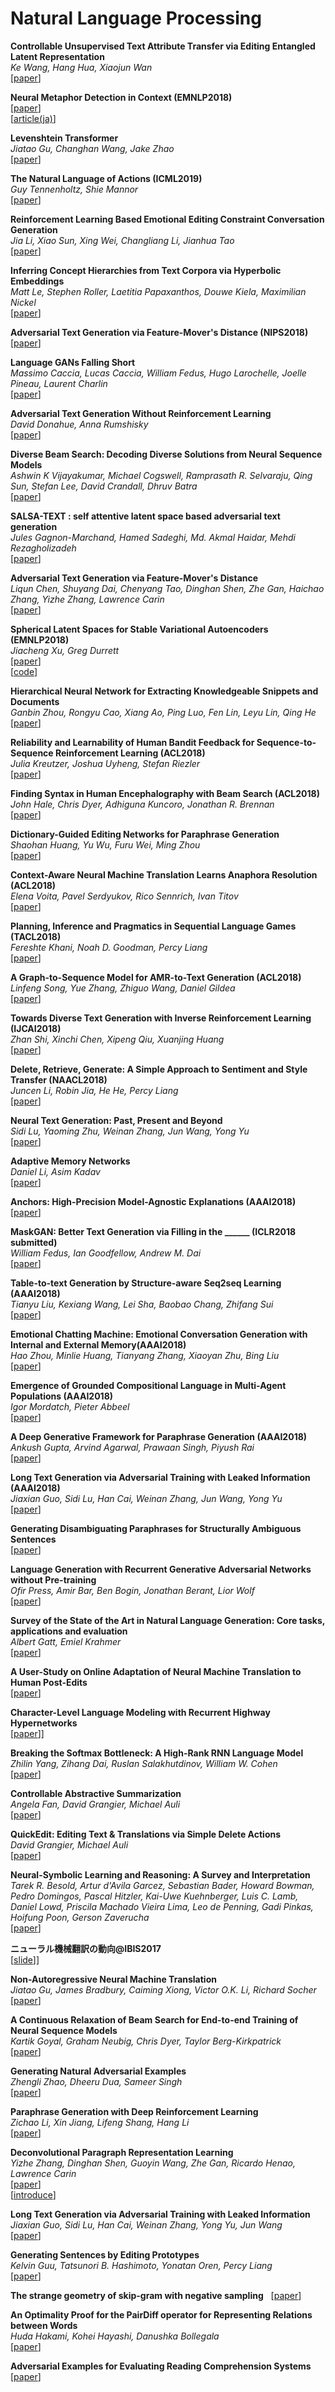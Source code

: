 # Natural Language Processing  
**Controllable Unsupervised Text Attribute Transfer via Editing Entangled Latent Representation**  
*Ke Wang, Hang Hua, Xiaojun Wan*  
[[paper](https://arxiv.org/abs/1905.12926)]  

**Neural Metaphor Detection in Context (EMNLP2018)**  
[[paper](https://www.aclweb.org/anthology/D18-1060)]  
[[article(ja)](https://ai-scholar.tech/treatise/context-ai-164/)]  

**Levenshtein Transformer**  
*Jiatao Gu, Changhan Wang, Jake Zhao*  
[[paper](https://arxiv.org/abs/1905.11006)]  

**The Natural Language of Actions (ICML2019)**  
*Guy Tennenholtz, Shie Mannor*  
[[paper](https://arxiv.org/abs/1902.01119)]  

**Reinforcement Learning Based Emotional Editing Constraint Conversation Generation**  
*Jia Li, Xiao Sun, Xing Wei, Changliang Li, Jianhua Tao*  
[[paper](https://arxiv.org/abs/1904.08061)]  

**Inferring Concept Hierarchies from Text Corpora via Hyperbolic Embeddings**  
*Matt Le, Stephen Roller, Laetitia Papaxanthos, Douwe Kiela, Maximilian Nickel*  
[[paper](https://arxiv.org/abs/1902.00913)]  

**Adversarial Text Generation via Feature-Mover's Distance (NIPS2018)**  
[[paper](https://arxiv.org/abs/1809.06297)]  

**Language GANs Falling Short**  
*Massimo Caccia, Lucas Caccia, William Fedus, Hugo Larochelle, Joelle Pineau, Laurent Charlin*  
[[paper](https://arxiv.org/abs/1811.02549)]  

**Adversarial Text Generation Without Reinforcement Learning**  
*David Donahue, Anna Rumshisky*  
[[paper](https://arxiv.org/abs/1810.06640)]  

**Diverse Beam Search: Decoding Diverse Solutions from Neural Sequence Models**  
*Ashwin K Vijayakumar, Michael Cogswell, Ramprasath R. Selvaraju, Qing Sun, Stefan Lee, David Crandall, Dhruv Batra*  
[[paper](https://arxiv.org/abs/1610.02424)]  

**SALSA-TEXT : self attentive latent space based adversarial text generation**  
*Jules Gagnon-Marchand, Hamed Sadeghi, Md. Akmal Haidar, Mehdi Rezagholizadeh*  
[[paper](https://arxiv.org/abs/1809.11155)]  

**Adversarial Text Generation via Feature-Mover's Distance**  
*Liqun Chen, Shuyang Dai, Chenyang Tao, Dinghan Shen, Zhe Gan, Haichao Zhang, Yizhe Zhang, Lawrence Carin*  
[[paper](https://arxiv.org/abs/1809.06297)]  

**Spherical Latent Spaces for Stable Variational Autoencoders (EMNLP2018)**  
*Jiacheng Xu, Greg Durrett*  
[[paper](https://arxiv.org/abs/1808.10805)]  
[[code](https://github.com/jiacheng-xu/vmf_vae_nlp)]  

**Hierarchical Neural Network for Extracting Knowledgeable Snippets and Documents**  
*Ganbin Zhou, Rongyu Cao, Xiang Ao, Ping Luo, Fen Lin, Leyu Lin, Qing He*  
[[paper](https://arxiv.org/abs/1808.07228)]  

**Reliability and Learnability of Human Bandit Feedback for Sequence-to-Sequence Reinforcement Learning (ACL2018)**  
*Julia Kreutzer, Joshua Uyheng, Stefan Riezler*  
[[paper](https://arxiv.org/abs/1805.10627v2)]  

**Finding Syntax in Human Encephalography with Beam Search (ACL2018)**  
*John Hale, Chris Dyer, Adhiguna Kuncoro, Jonathan R. Brennan*  
[[paper](https://arxiv.org/abs/1806.04127)]  

**Dictionary-Guided Editing Networks for Paraphrase Generation**  
*Shaohan Huang, Yu Wu, Furu Wei, Ming Zhou*  
[[paper](https://arxiv.org/abs/1806.08077)]  

**Context-Aware Neural Machine Translation Learns Anaphora Resolution (ACL2018)**  
*Elena Voita, Pavel Serdyukov, Rico Sennrich, Ivan Titov*  
[[paper](https://arxiv.org/abs/1805.10163)]  

**Planning, Inference and Pragmatics in Sequential Language Games (TACL2018)**  
*Fereshte Khani, Noah D. Goodman, Percy Liang*  
[[paper](https://arxiv.org/abs/1805.11774)]  

**A Graph-to-Sequence Model for AMR-to-Text Generation (ACL2018)**  
*Linfeng Song, Yue Zhang, Zhiguo Wang, Daniel Gildea*  
[[paper](https://arxiv.org/abs/1805.02473)]  

**Towards Diverse Text Generation with Inverse Reinforcement Learning (IJCAI2018)**  
*Zhan Shi, Xinchi Chen, Xipeng Qiu, Xuanjing Huang*  
[[paper](https://arxiv.org/abs/1804.11258)]  

**Delete, Retrieve, Generate: A Simple Approach to Sentiment and Style Transfer (NAACL2018)**  
*Juncen Li, Robin Jia, He He, Percy Liang*  
[[paper](https://arxiv.org/abs/1804.06437)]  

**Neural Text Generation: Past, Present and Beyond**  
*Sidi Lu, Yaoming Zhu, Weinan Zhang, Jun Wang, Yong Yu*  
[[paper](https://arxiv.org/abs/1803.07133)]  

**Adaptive Memory Networks**  
*Daniel Li, Asim Kadav*  
[[paper](https://arxiv.org/abs/1802.00510)]  

**Anchors: High-Precision Model-Agnostic Explanations (AAAI2018)**  
[[paper](http://sameersingh.org/files/papers/anchors-aaai18.pdf)]  

**MaskGAN: Better Text Generation via Filling in the ______ (ICLR2018 submitted)**  
*William Fedus, Ian Goodfellow, Andrew M. Dai*  
[[paper](https://arxiv.org/abs/1801.07736)]  

**Table-to-text Generation by Structure-aware Seq2seq Learning (AAAI2018)**  
*Tianyu Liu, Kexiang Wang, Lei Sha, Baobao Chang, Zhifang Sui*  
[[paper](https://arxiv.org/abs/1711.09724)]  

**Emotional Chatting Machine: Emotional Conversation Generation with Internal and External Memory(AAAI2018)**  
*Hao Zhou, Minlie Huang, Tianyang Zhang, Xiaoyan Zhu, Bing Liu*  
[[paper](https://arxiv.org/abs/1704.01074)]  

**Emergence of Grounded Compositional Language in Multi-Agent Populations (AAAI2018)**  
*Igor Mordatch, Pieter Abbeel*  
[[paper](https://arxiv.org/abs/1703.04908)]  

**A Deep Generative Framework for Paraphrase Generation (AAAI2018)**  
*Ankush Gupta, Arvind Agarwal, Prawaan Singh, Piyush Rai*  
[[paper](https://arxiv.org/abs/1709.05074)]  

**Long Text Generation via Adversarial Training with Leaked Information (AAAI2018)**  
*Jiaxian Guo, Sidi Lu, Han Cai, Weinan Zhang, Jun Wang, Yong Yu*  
[[paper](https://arxiv.org/abs/1709.08624)]  

**Generating Disambiguating Paraphrases for Structurally Ambiguous Sentences**  
[[paper](http://aclweb.org/anthology/W16-1718)]  

**Language Generation with Recurrent Generative Adversarial Networks without Pre-training**  
*Ofir Press, Amir Bar, Ben Bogin, Jonathan Berant, Lior Wolf*  
[[paper](https://arxiv.org/abs/1706.01399)]  

**Survey of the State of the Art in Natural Language Generation: Core tasks, applications and evaluation**  
*Albert Gatt, Emiel Krahmer*  
[[paper](https://arxiv.org/abs/1703.09902)]  

**A User-Study on Online Adaptation of Neural Machine Translation to Human Post-Edits**   
[[paper](https://arxiv.org/abs/1712.04853)]  

**Character-Level Language Modeling with Recurrent Highway Hypernetworks**  
[[paper](http://papers.nips.cc/paper/6919-language-modeling-with-recurrent-highway-hypernetworks.pdf)]]  

**Breaking the Softmax Bottleneck: A High-Rank RNN Language Model**  
*Zhilin Yang, Zihang Dai, Ruslan Salakhutdinov, William W. Cohen*  
[[paper](https://arxiv.org/abs/1711.03953)]  

**Controllable Abstractive Summarization**  
*Angela Fan, David Grangier, Michael Auli*  
[[paper](https://arxiv.org/abs/1711.05217)]  

**QuickEdit: Editing Text & Translations via Simple Delete Actions**  
*David Grangier, Michael Auli*  
[[paper](https://arxiv.org/abs/1711.04805)]  

**Neural-Symbolic Learning and Reasoning: A Survey and Interpretation**  
*Tarek R. Besold, Artur d'Avila Garcez, Sebastian Bader, Howard Bowman, Pedro Domingos, Pascal Hitzler, Kai-Uwe Kuehnberger, Luis C. Lamb, Daniel Lowd, Priscila Machado Vieira Lima, Leo de Penning, Gadi Pinkas, Hoifung Poon, Gerson Zaverucha*  
[[paper](https://arxiv.org/abs/1711.03902)]  

**ニューラル機械翻訳の動向@IBIS2017**  
[[slide](https://www.slideshare.net/ToshiakiNakazawa/ibis2017)]]

**Non-Autoregressive Neural Machine Translation**  
*Jiatao Gu, James Bradbury, Caiming Xiong, Victor O.K. Li, Richard Socher*  
[[paper](https://arxiv.org/abs/1711.02281)]  

**A Continuous Relaxation of Beam Search for End-to-end Training of Neural Sequence Models**  
*Kartik Goyal, Graham Neubig, Chris Dyer, Taylor Berg-Kirkpatrick*  
[[paper](https://arxiv.org/abs/1708.00111)]  

**Generating Natural Adversarial Examples**  
*Zhengli Zhao, Dheeru Dua, Sameer Singh*  
[[paper](https://arxiv.org/abs/1710.11342)]  

**Paraphrase Generation with Deep Reinforcement Learning**  
*Zichao Li, Xin Jiang, Lifeng Shang, Hang Li*  
[[paper](https://arxiv.org/abs/1711.00279)]  

**Deconvolutional Paragraph Representation Learning**  
*Yizhe Zhang, Dinghan Shen, Guoyin Wang, Zhe Gan, Ricardo Henao, Lawrence Carin*  
[[paper](https://arxiv.org/abs/1708.04729)]  
[[introduce](http://shunk031.me/paper-survey/paper-summary/NLP/Deconvolutional_Paragraph_Representation_Learning)]  

**Long Text Generation via Adversarial Training with Leaked Information**  
*Jiaxian Guo, Sidi Lu, Han Cai, Weinan Zhang, Yong Yu, Jun Wang*  
[[paper](https://arxiv.org/abs/1709.08624)]  

**Generating Sentences by Editing Prototypes**  
*Kelvin Guu, Tatsunori B. Hashimoto, Yonatan Oren, Percy Liang*  
[[paper](https://arxiv.org/abs/1709.08878)]  

**The strange geometry of skip-gram with negative sampling**  
[[paper](http://aclweb.org/anthology/D17-1307)]  

**An Optimality Proof for the PairDiff operator for Representing Relations between Words**  
*Huda Hakami, Kohei Hayashi, Danushka Bollegala*  
[[paper](https://arxiv.org/abs/1709.06673)]  

**Adversarial Examples for Evaluating Reading Comprehension Systems**    
[[paper](https://nlp.stanford.edu/pubs/jia2017adversarial.pdf)]  

